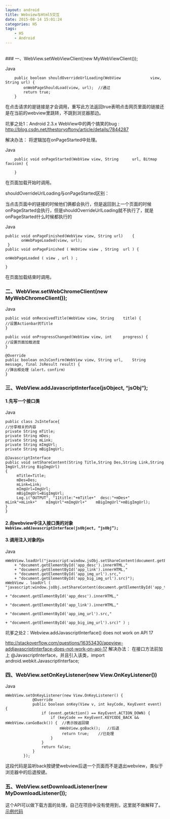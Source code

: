```yaml
---
layout: android
title: Webview与Html5交互
date: 2015-08-14 15:01:24
categories: H5
tags:
	- H5
  	- Android
---
```

<br/>
### 一、WebView.setWebViewClient(new MyWebViewClient());

Java

		public boolean shouldOverrideUrlLoading(WebView 			view, String url) { 
       		onWebPageShouldLoad(view, url);  //通过
       		return true;
  		}

在点击请求的是链接是才会调用，重写此方法返回true表明点击网页里面的链接还是在当前的webview里跳转，不跳到浏览器那边。<br>
<!--more-->
坑爹之处1：Android 2.3.x WebView中的两个搞笑的bug : http://blog.csdn.net/thestoryoftony/article/details/7844287

解决办法： 将逻辑加在onPageStarted中处理。

Java

		public void onPageStarted(WebView view, String 		url, Bitmap favicon) {

		}
在页面加载开始时调用。

shouldOverrideUrlLoading与onPageStarted区别：

当点击页面中的链接的时候他们俩都会执行，但是返回到上一个页面的时候onPageStarted会执行，但是shouldOverrideUrlLoading就不执行了，就是onPageStarted什么时候都执行的

Java

	public void onPageFinished(WebView view, String url) 	{
	       onWebPageLoaded(view, url);
	 }
	public void onPageFinished ( WebView view , String 	url ) {
	
	onWebPageLoaded ( view , url ) ;
	
	}

在页面加载结束时调用。

### 二、WebView.setWebChromeClient(new MyWebChromeClient());

Java

	public void onReceivedTitle(WebView view, String 	title) {
	//设置Actionbar的Title
	}
	
	public void onProgressChanged(WebView view, int 	progress) {
	//设置页面加载进度
	}
	
	@Override
	public boolean onJsConfirm(WebView view, String url, 	String message, final JsResult result) {
	//弹出框处理（alert，confirm）
	}



### 三、WebView.addJavascriptInterface(jsObject, “jsObj”);

#### 1.先写一个接口类

Java

	public class JsInteface{
	//分享相关的内容
	private String mTitle;
	private String mDes;
	private String mLink;
	private String mImgUrl;
	private String mBigImgUrl;
	
	@JavascriptInterface
	public void setShareContent(String Title,String Des,String Link,String ImgUrl,String BigImgUrl)
	{
	     mTitle=Title;
	     mDes=Des;
	     mLink=Link;
	     mImgUrl=ImgUrl;
	     mBigImgUrl=BigImgUrl;
	     Log.i("OUTPUT", "11title:"+mTitle+"  desc:"+mDes+"   mLink"+mLink+"    mImgUrl"+mImgUrl+"    mBigImgUrl"+mBigImgUrl);
	}
	}

#### 2.向webview中注入接口类的对象 `WebView.addJavascriptInterface(jsObject, “jsObj”);`

#### 3.调用注入对象的js

Java

	mWebView.loadUrl("javascript:window.jsObj.setShareContent(document.getElementById('app_title').innerHTML,"
	    + "document.getElementById('app_desc').innerHTML,"
	    + "document.getElementById('app_link').innerHTML,"
	    + "document.getElementById('app_img_url').src,"
	    + "document.getElementById('app_big_img_url').src)");
	mWebView . loadUrl ( "javascript:window.jsObj.setShareContent(document.getElementById('app_title').innerHTML,"
	
	+ "document.getElementById('app_desc').innerHTML,"
	
	+ "document.getElementById('app_link').innerHTML,"
	
	+ "document.getElementById('app_img_url').src,"
	
	+ "document.getElementById('app_big_img_url').src)" ) ;

坑爹之处2：Webview.addJavascriptInterface() does not work on API 17

http://stackoverflow.com/questions/16353430/appview-addjavascriptinterface-does-not-work-on-api-17
解决办法： 在接口方法前加上 @JavascriptInterface，并且引入该类，import android.webkit.JavascriptInterface;

### 四、<b>WebView.setOnKeyListener(new View.OnKeyListener())</b>

Java

	mWebView.setOnKeyListener(new View.OnKeyListener() {  
	            @Override  
	            public boolean onKey(View v, int keyCode, KeyEvent event) {  
	                if (event.getAction() == KeyEvent.ACTION_DOWN) {  
	                    if (keyCode == KeyEvent.KEYCODE_BACK && mWebView.canGoBack()) {  //表示按返回键
	                        mWebView.goBack();   //后退  
	                         return true;    //已处理  
	                    }  
	                }  
	                return false;  
	            }  
	        });

这段代码是监听back按键使webview后退一个页面而不是退出webview，类似于浏览器中的后退按键。

### 五、<b>WebView.setDownloadListener(new MyDownloadListener());</b>

这个API可以做下载方面的处理，自己在项目中没有使用到，这里就不做解释了。
<br/>
[示例代码](https://github.com/janker0718/WebViewDemo)
